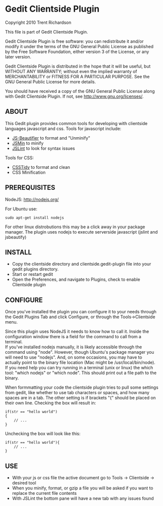 Gedit Clientside Plugin
=======================

Copyright 2010 Trent Richardson

This file is part of Gedit Clientside Plugin.

Gedit Clientside Plugin is free software: you can redistribute it and/or modify
it under the terms of the GNU General Public License as published by
the Free Software Foundation, either version 3 of the License, or
any later version.

Gedit Clientside Plugin is distributed in the hope that it will be useful,
but WITHOUT ANY WARRANTY; without even the implied warranty of
MERCHANTABILITY or FITNESS FOR A PARTICULAR PURPOSE. See the
GNU General Public License for more details.

You should have received a copy of the GNU General Public License
along with Gedit Clientside Plugin. If not, see <http://www.gnu.org/licenses/>.

ABOUT
-----
This Gedit plugin provides common tools for developing with clientside languages 
javascript and css. Tools for javascript include:

- [JS-Beautifier](http://jsbeautifier.org/) to format and "Unminify"
- [JSMin](http://www.crockford.com/javascript/jsmin.html) to minify
- [JSLint](http://www.jslint.com/) to look for syntax issues

Tools for CSS:

- [CSSTidy](http://csstidy.sourceforge.net/) to format and clean
- CSS Minification


PREREQUISITES
-------------
NodeJS: <http://nodejs.org/>

For Ubuntu use: 

	sudo apt-get install nodejs

For other linux distrobutions this may be a click away in your package manager. 
The plugin uses nodejs to execute serverside javascript (jslint and jsbeautify)


INSTALL
-------

- Copy the clientside directory and clientside.gedit-plugin file into your gedit plugins directory.
- Start or restart gedit
- Open the Preferences, and navigate to Plugins, check to enable Clientside plugin

CONFIGURE
---------
Once you've installed the plugin you can configure it to your needs through the Gedit Plugins Tab and click Configure, or through the Tools->Clientside menu.

Since this plugin uses NodeJS it needs to know how to call it.  Inside the configuration window there is a field for the command to call from a terminal.  
If you've installed nodejs manually, it is likely accessible through the command using "node".  However, though Ubuntu's package manager you will need to 
use "nodejs".  And, on some occasions, you may have to actually point to the binary file location (Mac might be /usr/local/bin/node).  If you need help you 
can try running in a terminal (unix or linux) the which tool: "which nodejs" or "which node".  This should print out a file path to the binary.

When formmatting your code the clientside plugin tries to pull some settings from gedit, like whether to use tab characters or spaces, and how many spaces are 
in a tab. The other setting is if brackets "{" should be placed on their own line.  Checking the box will result in:

	if(str == "hello world")
	{
		// ...
	}

Unchecking the box will look like this:

	if(str == "hello world"){
		// ...
	}

USE
---

- With your js or css file the active document go to Tools -> Clientside -> desired tool
- When you minify, format, or gzip a file you will be asked if you want to replace the current file contents
- With JSLint the bottom pane will have a new tab with any issues found
